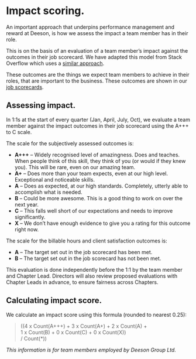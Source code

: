 # Impact scoring.

An important approach that underpins performance management and reward at Deeson, is how we assess the impact a team member has in their role. 

This is on the basis of an evaluation of a team member’s impact against the outcomes in their job scorecard. We have adapted this model from Stack Overflow which uses a [similar approach](https://stackoverflow.com/company/salary/skills/web-developer?e=1&l=1).

These outcomes are the things we expect team members to achieve in their roles, that are important to the business. These outcomes are shown in our [job scorecards](https://handbook.deeson.co.uk/handbook/roles-at-deeson/).

## Assessing impact.

In 1:1s at the start of every quarter (Jan, April, July, Oct), we evaluate a team member against the impact outcomes in their job scorecard using the A+++ to C scale. 

The scale for the subjectively assessed outcomes is:

- **A+++**  – Widely recognised level of amazingness. Does and teaches. When people think of this skill, they think of you (or would if they knew you). This will be rare, even on our amazing team.
- **A+** – Does more than your team expects, even at our high level. Exceptional and noticeable skills.
- **A** – Does as expected, at our high standards. Completely, utterly able to accomplish what is needed.
- **B** – Could be more awesome. This is a good thing to work on over the next year.
- **C** – This falls well short of our expectations and needs to improve significantly.
- **X** – We don’t have enough evidence to give you a rating for this outcome right now.

The scale for the billable hours and client satisfaction outcomes is:

- **A** – The target set out in the job scorecard has been met.
- **B** – The target set out in the job scorecard has not been met.

This evaluation is done independently before the 1:1 by the team member and Chapter Lead. Directors will also review proposed evaluations with Chapter Leads in advance, to ensure fairness across Chapters.

## Calculating impact score.

We calculate an impact score using this formula (rounded to nearest 0.25):

> ((4 x Count(A+++) + 3 x Count(A+) + 2 x Count(A) +  
> 1 x Count(B) + 0 x Count(C) + 0 x Count(X)) <br />
> / Count(*))

_This information is for team members employed by Deeson Group Ltd._



